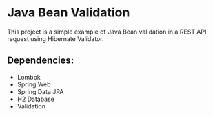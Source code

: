 # Java Bean Validation
This project is a simple example of Java Bean validation in a REST API request using Hibernate Validator.


## Dependencies:
* Lombok
* Spring Web
* Spring Data JPA
* H2 Database
* Validation